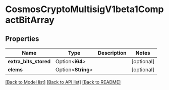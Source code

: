 # CosmosCryptoMultisigV1beta1CompactBitArray

## Properties

Name | Type | Description | Notes
------------ | ------------- | ------------- | -------------
**extra_bits_stored** | Option<**i64**> |  | [optional]
**elems** | Option<**String**> |  | [optional]

[[Back to Model list]](../README.md#documentation-for-models) [[Back to API list]](../README.md#documentation-for-api-endpoints) [[Back to README]](../README.md)


